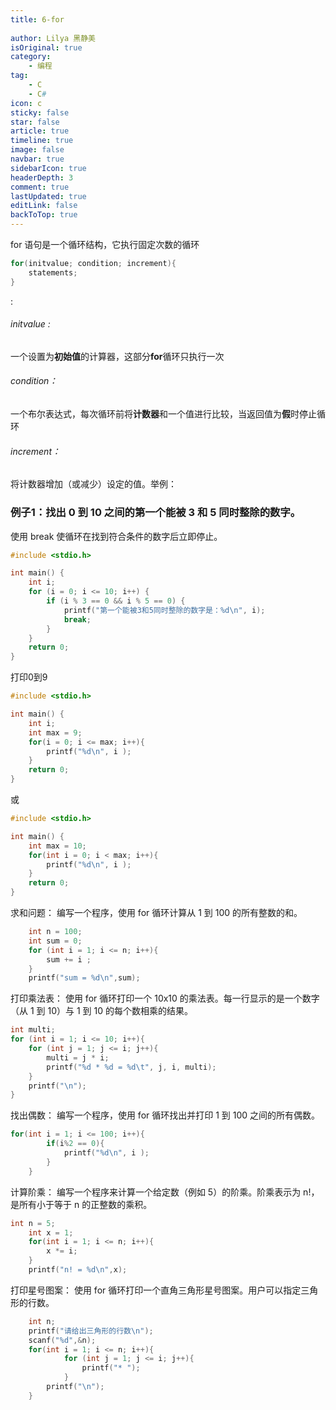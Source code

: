 ```yaml
---
title: 6-for
 
author: Lilya 黑静美
isOriginal: true
category: 
    - 编程
tag:
    - C
    - C#
icon: c
sticky: false
star: false
article: true
timeline: true
image: false
navbar: true
sidebarIcon: true
headerDepth: 3
comment: true
lastUpdated: true
editLink: false
backToTop: true
---
```


for 语句是一个循环结构，它执行固定次数的循环

```c
for(initvalue; condition; increment){
    statements;
}
```

:

###### initvalue :

一个设置为**初始值**的计算器，这部分**for**循环只执行一次

###### condition：

一个布尔表达式，每次循环前将**计数器**和一个值进行比较，当返回值为**假**时停止循环

###### increment：

将计数器增加（或减少）设定的值。举例：

### 例子1：找出 0 到 10 之间的第一个能被 3 和 5 同时整除的数字。

使用 break 使循环在找到符合条件的数字后立即停止。

```c
#include <stdio.h>

int main() {
    int i;
    for (i = 0; i <= 10; i++) {
        if (i % 3 == 0 && i % 5 == 0) {
            printf("第一个能被3和5同时整除的数字是：%d\n", i);
            break;
        }
    }
    return 0;
}
```

打印0到9

```c
#include <stdio.h>

int main() {
    int i;
    int max = 9;
    for(i = 0; i <= max; i++){
        printf("%d\n", i );
    }
    return 0;
}

```

或

```c
#include <stdio.h>

int main() {
    int max = 10;
    for(int i = 0; i < max; i++){
        printf("%d\n", i );
    }
    return 0;
}

```

求和问题：
编写一个程序，使用 for 循环计算从 1 到 100 的所有整数的和。

```c
    int n = 100;
    int sum = 0;
    for (int i = 1; i <= n; i++){
        sum += i ;
    }
    printf("sum = %d\n",sum);
```

打印乘法表：
使用 for 循环打印一个 10x10 的乘法表。每一行显示的是一个数字（从 1 到 10）与 1 到 10 的每个数相乘的结果。

```c
int multi;
for (int i = 1; i <= 10; i++){
    for (int j = 1; j <= i; j++){
        multi = j * i;
        printf("%d * %d = %d\t", j, i, multi);
    }
    printf("\n");
}
```

找出偶数：
编写一个程序，使用 for 循环找出并打印 1 到 100 之间的所有偶数。

```c
for(int i = 1; i <= 100; i++){
        if(i%2 == 0){
            printf("%d\n", i );
        }
    }
```

计算阶乘：
编写一个程序来计算一个给定数（例如 5）的阶乘。阶乘表示为 n!，是所有小于等于 n 的正整数的乘积。

```c
int n = 5;
    int x = 1;
    for(int i = 1; i <= n; i++){
        x *= i;
    }
    printf("n! = %d\n",x);
```

打印星号图案：
使用 for 循环打印一个直角三角形星号图案。用户可以指定三角形的行数。

```c
    int n;
    printf("请给出三角形的行数\n");
    scanf("%d",&n);
    for(int i = 1; i <= n; i++){
            for (int j = 1; j <= i; j++){
                printf("* ");
            }
        printf("\n");
    }
```
